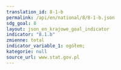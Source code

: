 ```yaml
---
translation_id: 8-1-b
permalink: /api/en/national/8/8-1-b.json
sdg_goal: 8
layout: json_en_krajowe_goal_indicator
indicator: "8.1.b"
zmienne: total
indicator_variable_1: ogółem;
kategorie: null
source_url: www.stat.gov.pl
---
```

